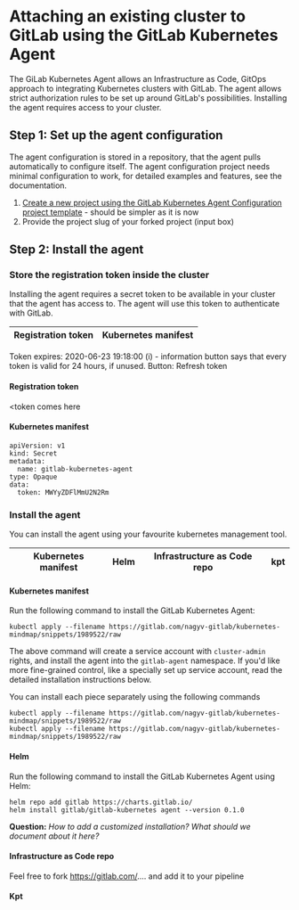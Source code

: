# Attaching an existing cluster to GitLab using the GitLab Kubernetes Agent

The GiLab Kubernetes Agent allows an Infrastructure as Code, GitOps approach to integrating Kubernetes clusters with GitLab. The agent allows strict authorization rules to be set up around GitLab's possibilities. Installing the agent requires access to your cluster.

## Step 1: Set up the agent configuration

The agent configuration is stored in a repository, that the agent pulls automatically to configure itself. The agent configuration project needs minimal configuration to work, for detailed examples and features, see the documentation.

1. [Create a new project using the GitLab Kubernetes Agent Configuration project template](https://gitlab.com/projects/new#create_from_template) - should be simpler as it is now
2. Provide the project slug of your forked project (input box)

## Step 2: Install the agent

### Store the registration token inside the cluster

Installing the agent requires a secret token to be available in your cluster that the agent has access to. The agent will use this token to authenticate with GitLab.

| Registration token | Kubernetes manifest |
| -- | -- |

Token expires: 2020-06-23 19:18:00 (i) - information button says that every token is valid for 24 hours, if unused.
Button: Refresh token

#### Registration token

&lt;token comes here

#### Kubernetes manifest

```
apiVersion: v1
kind: Secret
metadata:
  name: gitlab-kubernetes-agent
type: Opaque
data:
  token: MWYyZDFlMmU2N2Rm
```

### Install the agent

You can install the agent using your favourite kubernetes management tool.

| Kubernetes manifest | Helm | Infrastructure as Code repo | kpt |
| -- | -- | -- | -- |

#### Kubernetes manifest

Run the following command to install the GitLab Kubernetes Agent:

`kubectl apply --filename https://gitlab.com/nagyv-gitlab/kubernetes-mindmap/snippets/1989522/raw`

The above command will create a service account with `cluster-admin` rights, and install the agent into the `gitlab-agent` namespace. If you'd like more fine-grained control, like a specially set up service account, read the detailed installation instructions below.

You can install each piece separately using the following commands

```
kubectl apply --filename https://gitlab.com/nagyv-gitlab/kubernetes-mindmap/snippets/1989522/raw
kubectl apply --filename https://gitlab.com/nagyv-gitlab/kubernetes-mindmap/snippets/1989522/raw
```

#### Helm

Run the following command to install the GitLab Kubernetes Agent using Helm:

```
helm repo add gitlab https://charts.gitlab.io/
helm install gitlab/gitlab-kubernetes agent --version 0.1.0
```

**Question:** _How to add a customized installation? What should we document about it here?_

#### Infrastructure as Code repo

Feel free to fork https://gitlab.com/.... and add it to your pipeline

#### Kpt
